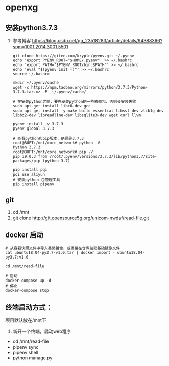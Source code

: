 # openxg


## 安装python3.7.3
1. 参考博客 https://blog.csdn.net/qq_23518283/article/details/94388366?spm=1001.2014.3001.5501
    ```
    git clone https://gitee.com/krypln/pyenv.git ~/.pyenv
    echo 'export PYENV_ROOT="$HOME/.pyenv"' >> ~/.bashrc
    echo 'export PATH="$PYENV_ROOT/bin:$PATH"' >> ~/.bashrc
    echo 'eval "$(pyenv init -)"' >> ~/.bashrc
    source ~/.bashrc
    
    mkdir ~/.pyenv/cache
    wget -c https://npm.taobao.org/mirrors/python/3.7.3/Python-3.7.3.tar.xz -P  ~/.pyenv/cache/
    
    # 在安装python之前，要先安装python的一些依赖包，否则会安装失败
    sudo apt-get install libc6-dev gcc
    sudo apt-get install -y make build-essential libssl-dev zlib1g-dev libbz2-dev libreadline-dev libsqlite3-dev wget curl llvm

    pyenv install -v 3.7.3
    pyenv global 3.7.3
    
    # 查看python和pip版本，确保是3.7.3
    root@BUPT:/mnt/core_network# python -V
    Python 3.7.3
    root@BUPT:/mnt/core_network# pip -V
    pip 19.0.3 from /root/.pyenv/versions/3.7.3/lib/python3.7/site-packages/pip (python 3.7)
    
    pip install pqi
    pqi use aliyun
    # 安装python 包管理工具
    pip install pipenv
    ```

## git 
1. cd /mnt
2. git clone http://git.opensource5g.org/unicom-nwdaf/read-file.git

## docker 启动

```
# 从容器快照文件中导入基础镜像，或直接在仓库拉取基础镜像文件
cat ubuntu18.04-py3.7-v1.0.tar | docker import - ubuntu18.04-py3.7:v1.0

cd /mnt/read-file

# 启动
docker-compose up -d
# 停止
docker-compose stop
```

## 终端启动方式：
项目默认放在/mnt下
1. 新开一个终端，启动web程序
- cd /mnt/read-file
- pipenv sync
- pipenv shell
- python manage.py

